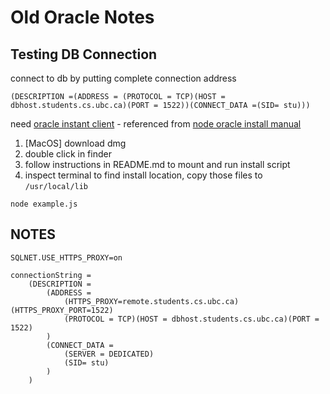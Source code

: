 # Old Oracle Notes

## Testing DB Connection
connect to db by putting complete connection address
```
(DESCRIPTION =(ADDRESS = (PROTOCOL = TCP)(HOST = dbhost.students.cs.ubc.ca)(PORT = 1522))(CONNECT_DATA =(SID= stu)))
```
need [oracle instant client](https://www.oracle.com/database/technologies/instant-client/downloads.html) - referenced from [node oracle install manual](https://oracle.github.io/node-oracledb/INSTALL.html#overview)

1. [MacOS] download dmg 
2. double click in finder
3. follow instructions in README.md to mount and run install script
4. inspect terminal to find install location, copy those files to `/usr/local/lib`

```
node example.js
```


## NOTES
```
SQLNET.USE_HTTPS_PROXY=on

connectionString = 
    (DESCRIPTION =
        (ADDRESS =
            (HTTPS_PROXY=remote.students.cs.ubc.ca)(HTTPS_PROXY_PORT=1522)
            (PROTOCOL = TCP)(HOST = dbhost.students.cs.ubc.ca)(PORT = 1522)
        )
        (CONNECT_DATA =
            (SERVER = DEDICATED)
            (SID= stu)
        )
    )
```